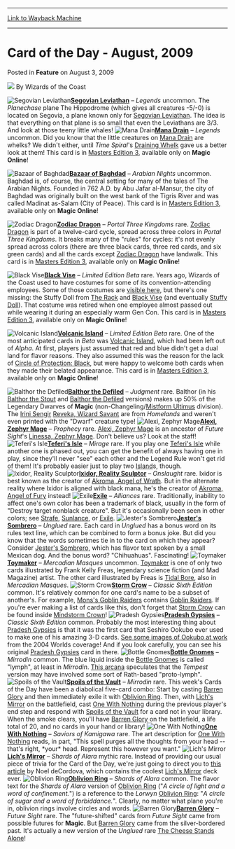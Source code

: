 
---
[Link to Wayback Machine](https://web.archive.org/web/20220705202923/https://magic.wizards.com/en/articles/archive/feature/card-day-august-2009-2009-08-03)

[_metadata_:wayback_url]:- "https://magic.wizards.com/en/articles/archive/feature/card-day-august-2009-2009-08-03"
[_metadata_:wayback_raw_url]:- "https://web.archive.org/web/20220705202923id_/https://magic.wizards.com/en/articles/archive/feature/card-day-august-2009-2009-08-03"
[_metadata_:wayback_capture_timestamp]:- "2022-07-05 20:29:23+00:00"
[_metadata_:description]:- "Segovian Leviathan – Legends uncommon. The Planechase plane The Hippodrome (which gives all creatures -5/-0) is located on Segovia, a plane known only for Segovian Leviathan. The idea is that everything on that plane is so small that even the Leviathans are 3/3. And look at those teeny little whales! Mana Drain – Legends uncommon. Did you know that the little creatures on Mana"
[_metadata_:generator]:- "Drupal 7 (http://drupal.org)"
---


Card of the Day - August, 2009
==============================



 Posted in **Feature**
 on August 3, 2009 






![](https://media.magic.wizards.com/styles/auth_small/public/images/person/wizards_author.jpg)
By Wizards of the Coast











![Segovian Leviathan](http://gatherer.wizards.com/Handlers/Image.ashx?type=card&name=Segovian+Leviathan)**[Segovian Leviathan](https://gatherer.wizards.com/Pages/Card/Details.aspx?name=Segovian+Leviathan)** – *Legends* uncommon. The *Planechase* plane The Hippodrome (which gives all creatures -5/-0) is located on Segovia, a plane known only for [Segovian Leviathan](https://gatherer.wizards.com/Pages/Card/Details.aspx?name=Segovian+Leviathan). The idea is that everything on that plane is so small that even the Leviathans are 3/3. And look at those teeny little whales!
 ![Mana Drain](http://gatherer.wizards.com/Handlers/Image.ashx?type=card&name=Mana+Drain)**[Mana Drain](https://gatherer.wizards.com/Pages/Card/Details.aspx?name=Mana+Drain)** – *Legends* uncommon. Did you know that the little creatures on [Mana Drain](https://gatherer.wizards.com/Pages/Card/Details.aspx?name=Mana+Drain) are whelks? We didn't either, until *Time Spiral*'s [Draining Whelk](https://gatherer.wizards.com/Pages/Card/Details.aspx?name=Draining+Whelk) gave us a better look at them!
 This card is in [Masters Edition 3](http://archive.wizards.com/Magic/TCG/ProductArticle.aspx?x=mtg/tcg/mastersed3/productinfo), available only on **Magic Online**!


![Bazaar of Baghdad](http://gatherer.wizards.com/Handlers/Image.ashx?type=card&name=Bazaar+of+Baghdad)**[Bazaar of Baghdad](https://gatherer.wizards.com/Pages/Card/Details.aspx?name=Bazaar+of+Baghdad)** – *Arabian Nights* uncommon. Baghdad is, of course, the central setting for many of the tales of The Arabian Nights. Founded in 762 A.D. by Abu Jafar al-Mansur, the city of Baghdad was originally built on the west bank of the Tigris River and was called Madinat as-Salam (City of Peace).
 This card is in [Masters Edition 3](http://archive.wizards.com/Magic/TCG/ProductArticle.aspx?x=mtg/tcg/mastersed3/productinfo), available only on **Magic Online**!


![Zodiac Dragon](http://gatherer.wizards.com/Handlers/Image.ashx?type=card&name=Zodiac+Dragon)**[Zodiac Dragon](https://gatherer.wizards.com/Pages/Card/Details.aspx?name=Zodiac+Dragon)** – *Portal Three Kingdoms* rare. [Zodiac Dragon](https://gatherer.wizards.com/Pages/Card/Details.aspx?name=Zodiac+Dragon) is part of a twelve-card cycle, spread across three colors in *Portal Three Kingdoms*. It breaks many of the "rules" for cycles: it's not evenly spread across colors (there are three black cards, three red cards, and six green cards) and all the cards except [Zodiac Dragon](https://gatherer.wizards.com/Pages/Card/Details.aspx?name=Zodiac+Dragon) have landwalk.
 This card is in [Masters Edition 3](http://archive.wizards.com/Magic/TCG/ProductArticle.aspx?x=mtg/tcg/mastersed3/productinfo), available only on **Magic Online**!


![Black Vise](http://gatherer.wizards.com/Handlers/Image.ashx?type=card&name=Black+Vise)**[Black Vise](https://gatherer.wizards.com/Pages/Card/Details.aspx?name=Black+Vise)** – *Limited Edition Beta* rare. Years ago, Wizards of the Coast used to have costumes for some of its convention-attending employees. Some of those costumes are [visible here](/en/articles/archive/magic-convention-costumes-2008-05-19), but there's one missing: the Stuffy Doll from [The Rack](https://gatherer.wizards.com/Pages/Card/Details.aspx?name=The+Rack) and [Black Vise](https://gatherer.wizards.com/Pages/Card/Details.aspx?name=Black+Vise) (and eventually [Stuffy Doll](https://gatherer.wizards.com/Pages/Card/Details.aspx?name=Stuffy+Doll)). That costume was retired when one employee almost passed out while wearing it during an especially warm Gen Con.
 This card is in [Masters Edition 3](http://archive.wizards.com/Magic/TCG/ProductArticle.aspx?x=mtg/tcg/mastersed3/productinfo), available only on **Magic Online**!


![Volcanic Island](http://gatherer.wizards.com/Handlers/Image.ashx?type=card&name=Volcanic+Island)**[Volcanic Island](https://gatherer.wizards.com/Pages/Card/Details.aspx?name=Volcanic+Island)** – *Limited Edition Beta* rare. One of the most anticipated cards in *Beta* was [Volcanic Island](https://gatherer.wizards.com/Pages/Card/Details.aspx?name=Volcanic+Island), which had been left out of *Alpha*. At first, players just assumed that red and blue didn't get a dual land for flavor reasons. They also assumed this was the reason for the lack of [Circle of Protection: Black](https://gatherer.wizards.com/Pages/Card/Details.aspx?name=Circle+of+Protection%3A+Black), but were happy to welcome both cards when they made their belated appearance.
 This card is in [Masters Edition 3](http://archive.wizards.com/Magic/TCG/ProductArticle.aspx?x=mtg/tcg/mastersed3/productinfo), available only on **Magic Online**!


![Balthor the Defiled](http://gatherer.wizards.com/Handlers/Image.ashx?type=card&name=Balthor+the+Defiled)**[Balthor the Defiled](https://gatherer.wizards.com/Pages/Card/Details.aspx?name=Balthor+the+Defiled)** – *Judgment* rare. Balthor (in his [Balthor the Stout](http://gatherer.wizards.com/Pages/Card/Details.aspx?&name=Balthor%2Bthe%2BStout) and [Balthor the Defiled](http://gatherer.wizards.com/Pages/Card/Details.aspx?&name=Balthor%2Bthe%2BDefiled) versions) makes up 50% of the Legendary Dwarves of **Magic** (non-Changeling/[Mistform Ultimus](https://gatherer.wizards.com/Pages/Card/Details.aspx?name=Mistform+Ultimus) division). The [Irini Sengir](http://gatherer.wizards.com/Pages/Card/Details.aspx?&name=Irini%2BSengir) [Reveka, Wizard Savant](http://gatherer.wizards.com/Pages/Card/Details.aspx?&name=Reveka%252C%2BWizard%2BSavant) are from *Homelands* and weren't even printed with the "Dwarf" creature type!
 ![Alexi, Zephyr Mage](http://gatherer.wizards.com/Handlers/Image.ashx?type=card&name=Alexi%2C+Zephyr+Mage)**[Alexi, Zephyr Mage](https://gatherer.wizards.com/Pages/Card/Details.aspx?name=Alexi%2C+Zephyr+Mage)** – *Prophecy* rare. [Alexi, Zephyr Mage](https://gatherer.wizards.com/Pages/Card/Details.aspx?name=Alexi%2C+Zephyr+Mage) is an ancestor of *Future Sight*'s [Linessa, Zephyr Mage](https://gatherer.wizards.com/Pages/Card/Details.aspx?name=Linessa%2C+Zephyr+Mage). Don't believe us? Look at the staff!
 ![Teferi's Isle](http://gatherer.wizards.com/Handlers/Image.ashx?type=card&name=Teferi%27s+Isle)**[Teferi's Isle](https://gatherer.wizards.com/Pages/Card/Details.aspx?name=Teferi%27s+Isle)** – *Mirage* rare. If you play one [Teferi's Isle](https://gatherer.wizards.com/Pages/Card/Details.aspx?name=Teferi%27s+Isle) while another one is phased out, you can get the benefit of always having one in play, since they'll never "see" each other and the Legend Rule won't get rid of them! It's probably easier just to play two [Island](https://gatherer.wizards.com/Pages/Card/Details.aspx?name=Island)s, though.
 ![Ixidor, Reality Sculptor](http://gatherer.wizards.com/Handlers/Image.ashx?type=card&name=Ixidor%2C+Reality+Sculptor)**[Ixidor, Reality Sculptor](https://gatherer.wizards.com/Pages/Card/Details.aspx?name=Ixidor%2C+Reality+Sculptor)** – *Onslaught* rare. Ixidor is best known as the creator of [Akroma, Angel of Wrath](https://gatherer.wizards.com/Pages/Card/Details.aspx?name=Akroma%2C+Angel+of+Wrath). But in the alternate reality where Ixidor is aligned with black mana, he's the creator of [Akroma, Angel of Fury](https://gatherer.wizards.com/Pages/Card/Details.aspx?name=Akroma%2C+Angel+of+Fury) instead!
 ![Exile](http://gatherer.wizards.com/Handlers/Image.ashx?type=card&name=Exile)**[Exile](https://gatherer.wizards.com/Pages/Card/Details.aspx?name=Exile)** – *Alliances* rare. Traditionally, inability to affect one's own color has been a trademark of black, usually in the form of "Destroy target nonblack creature". But it's occasionally been seen in other colors; see [Strafe](https://gatherer.wizards.com/Pages/Card/Details.aspx?name=Strafe), [Sunlance](https://gatherer.wizards.com/Pages/Card/Details.aspx?name=Sunlance), or [Exile](https://gatherer.wizards.com/Pages/Card/Details.aspx?name=Exile).
 ![Jester's Sombrero](http://gatherer.wizards.com/Handlers/Image.ashx?type=card&name=Jester%27s+Sombrero)**[Jester's Sombrero](https://gatherer.wizards.com/Pages/Card/Details.aspx?name=Jester%27s+Sombrero)** – *Unglued* rare. Each card in *Unglued* has a bonus word on its rules text line, which can be combined to form a bonus joke. But did you know that the words sometimes tie in to the card on which they appear? Consider [Jester's Sombrero](https://gatherer.wizards.com/Pages/Card/Details.aspx?name=Jester%27s+Sombrero), which has flavor text spoken by a small Mexican dog. And the bonus word? "Chihuahuas". Fascinating!
 ![Toymaker](http://gatherer.wizards.com/Handlers/Image.ashx?type=card&name=Toymaker)**[Toymaker](https://gatherer.wizards.com/Pages/Card/Details.aspx?name=Toymaker)** – *Mercadian Masques* uncommon. [Toymaker](https://gatherer.wizards.com/Pages/Card/Details.aspx?name=Toymaker) is one of only two cards illustrated by Frank Kelly Freas, legendary science fiction (and Mad Magazine) artist. The other card illustrated by Freas is [Tidal Bore](https://gatherer.wizards.com/Pages/Card/Details.aspx?name=Tidal+Bore), also in *Mercadian Masques*.
 ![Storm Crow](http://gatherer.wizards.com/Handlers/Image.ashx?type=card&name=Storm+Crow)**[Storm Crow](https://gatherer.wizards.com/Pages/Card/Details.aspx?name=Storm+Crow)** – *Classic Sixth Edition* common. It's relatively common for one card's name to be a subset of another's. For example, [Mons's Goblin Raiders](https://gatherer.wizards.com/Pages/Card/Details.aspx?name=Mons%27s+Goblin+Raiders) contains [Goblin Raiders](https://gatherer.wizards.com/Pages/Card/Details.aspx?name=Goblin+Raiders). If you're ever making a list of cards like this, don't forget that [Storm Crow](https://gatherer.wizards.com/Pages/Card/Details.aspx?name=Storm+Crow) can be found inside [Mindstorm Crown](https://gatherer.wizards.com/Pages/Card/Details.aspx?name=Mindstorm+Crown)!
 ![Pradesh Gypsies](http://gatherer.wizards.com/Handlers/Image.ashx?type=card&name=Pradesh+Gypsies)**[Pradesh Gypsies](https://gatherer.wizards.com/Pages/Card/Details.aspx?name=Pradesh+Gypsies)** – *Classic Sixth Edition* common. Probably the most interesting thing about [Pradesh Gypsies](https://gatherer.wizards.com/Pages/Card/Details.aspx?name=Pradesh+Gypsies) is that it was the first card that Seshiro Ookubo ever used to make one of his amazing 3-D cards. [See some images of Ookubo at work](/en/articles/archive/event-coverage/2004-world-championships-feature-2004-09-01-0) from the 2004 Worlds coverage! And if you look carefully, you can see his original [Pradesh Gypsies](https://gatherer.wizards.com/Pages/Card/Details.aspx?name=Pradesh+Gypsies) card in there.
 ![Bottle Gnomes](http://gatherer.wizards.com/Handlers/Image.ashx?type=card&name=Bottle+Gnomes)**[Bottle Gnomes](https://gatherer.wizards.com/Pages/Card/Details.aspx?name=Bottle+Gnomes)** – *Mirrodin* common. The blue liquid inside the [Bottle Gnomes](https://gatherer.wizards.com/Pages/Card/Details.aspx?name=Bottle+Gnomes) is called "lymph", at least in *Mirrodin*. [This arcana](/en/articles/archive/sketches-bottle-gnomes-old-and-new-2003-10-08) speculates that the *Tempest* version may have involved some sort of Rath-based "proto-lymph". 
 ![Spoils of the Vault](http://gatherer.wizards.com/Handlers/Image.ashx?type=card&name=Spoils+of+the+Vault)**[Spoils of the Vault](https://gatherer.wizards.com/Pages/Card/Details.aspx?name=Spoils+of+the+Vault)** – *Mirrodin* rare. This week's Cards of the Day have been a diabolical five-card combo: Start by casting [Barren Glory](https://gatherer.wizards.com/Pages/Card/Details.aspx?name=Barren+Glory) and then immediately exile it with [Oblivion Ring](https://gatherer.wizards.com/Pages/Card/Details.aspx?name=Oblivion+Ring). Then, with [Lich's Mirror](https://gatherer.wizards.com/Pages/Card/Details.aspx?name=Lich%27s+Mirror) on the battlefield, cast [One With Nothing](https://gatherer.wizards.com/Pages/Card/Details.aspx?name=One+With+Nothing) during the previous player's end step and respond with [Spoils of the Vault](https://gatherer.wizards.com/Pages/Card/Details.aspx?name=Spoils+of+the+Vault) for a card not in your library. When the smoke clears, you'll have [Barren Glory](https://gatherer.wizards.com/Pages/Card/Details.aspx?name=Barren+Glory) on the battlefield, a life total of 20, and no cards in your hand or library!
 ![One With Nothing](http://gatherer.wizards.com/Handlers/Image.ashx?type=card&name=One+With+Nothing)**[One With Nothing](https://gatherer.wizards.com/Pages/Card/Details.aspx?name=One+With+Nothing)** – *Saviors of Kamigawa* rare. The art description for [One With Nothing](https://gatherer.wizards.com/Pages/Card/Details.aspx?name=One+With+Nothing) reads, in part, "This spell purges all the thoughts from your head -- that's right, \*your\* head. Represent this however you want."
 ![Lich's Mirror](http://gatherer.wizards.com/Handlers/Image.ashx?type=card&name=Lich%27s+Mirror)**[Lich's Mirror](https://gatherer.wizards.com/Pages/Card/Details.aspx?name=Lich%27s+Mirror)** – *Shards of Alara* mythic rare. Instead of providing our usual piece of trivia for the Card of the Day, we're just going to direct you to [this article](http://archive.wizards.com/magic/magazine/article.aspx?x=mtg/daily/ftl/6) by Noel deCordova, which contains the coolest [Lich's Mirror](https://gatherer.wizards.com/Pages/Card/Details.aspx?name=Lich%27s+Mirror) deck ever.
 ![Oblivion Ring](http://gatherer.wizards.com/Handlers/Image.ashx?type=card&name=Oblivion+Ring)**[Oblivion Ring](https://gatherer.wizards.com/Pages/Card/Details.aspx?name=Oblivion+Ring)** – *Shards of Alara* common. The flavor text for the *Shards of Alara* version of [Oblivion Ring](https://gatherer.wizards.com/Pages/Card/Details.aspx?name=Oblivion+Ring) ("*A circle of light and a word of confinement.*") is a reference to the *Lorwyn* [Oblivion Ring](http://gatherer.wizards.com/Pages/Card/Details.aspx?&name=Oblivion%2BRing): "*A circle of sugar and a word of forbiddance.*". Clearly, no matter what plane you're in, oblivion rings involve circles and words.
 ![Barren Glory](http://gatherer.wizards.com/Handlers/Image.ashx?type=card&name=Barren+Glory)**[Barren Glory](https://gatherer.wizards.com/Pages/Card/Details.aspx?name=Barren+Glory)** – *Future Sight* rare. The "future-shifted" cards from *Future Sight* came from possible futures for **Magic**. But [Barren Glory](https://gatherer.wizards.com/Pages/Card/Details.aspx?name=Barren+Glory) came from the silver-bordered past. It's actually a new version of the *Unglued* rare [The Cheese Stands Alone](https://gatherer.wizards.com/Pages/Card/Details.aspx?name=The+Cheese+Stands+Alone)!
 





